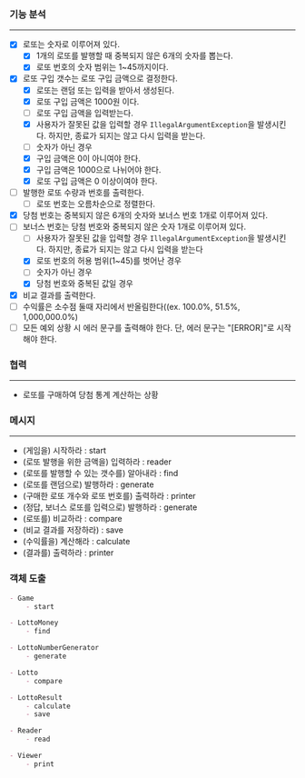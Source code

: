 ### 기능 분석

---

- [x] 로또는 숫자로 이루어져 있다.
    - [x]  1개의 로또를 발행할 때 중복되지 않은 6개의 숫자를 뽑는다.
    - [x] 로또 번호의 숫자 범위는 1~45까지이다.
- [x] 로또 구입 갯수는 로또 구입 금액으로 결정한다.
    - [x] 로또는 랜덤 또는 입력을 받아서 생성된다.
    - [x] 로또 구입 금액은 1000원 이다.
    - [ ] 로또 구입 금액을 입력받는다.
    - [x] 사용자가 잘못된 값을 입력할 경우 `IllegalArgumentException`을 발생시킨다. 하지만, 종료가 되지는 않고 다시 입력을 받는다.
    - [ ] 숫자가 아닌 경우
    - [x] 구입 금액은 0이 아니여야 한다.
    - [x] 구입 금액은 1000으로 나뉘어야 한다.
    - [x] 로또 구입 금액은 0 이상이여야 한다.
- [ ] 발행한 로또 수량과 번호를 출력한다.
    - [ ] 로또 번호는 오름차순으로 정렬한다.
- [x] 당첨 번호는 중복되지 않은 6개의 숫자와 보너스 번호 1개로 이루어져 있다.
- [ ] 보너스 번호는 당첨 번호와 중복되지 않은 숫자 1개로 이루어져 있다.
    - [ ] 사용자가 잘못된 값을 입력할 경우 `IllegalArgumentException`을 발생시킨다. 하지만, 종료가 되지는 않고 다시 입력을 받는다
    - [x] 로또 번호의 허용 범위(1~45)를 벗어난 경우
    - [ ] 숫자가 아닌 경우
    - [x] 당첨 번호와 중복된 값일 경우
- [x] 비교 결과를 출력한다.
- [ ] 수익률은 소수점 둘때 자리에서 반올림한다((ex. 100.0%, 51.5%, 1,000,000.0%)
- [ ] 모든 예외 상황 시 에러 문구를 출력해야 한다. 단, 에러 문구는 "[ERROR]"로 시작해야 한다.

### 협력

---

- 로또를 구매하여 당첨 통계 계산하는 상황

### 메시지

---

- (게임을) 시작하라 : start
- (로또 발행을 위한 금액을) 입력하라 : reader
- (로또를 발행할 수 있는 갯수를) 알아내라 : find
- (로또를 랜덤으로) 발행하라 : generate
- (구매한 로또 개수와 로또 번호를) 출력하라 : printer
- (정답, 보너스 로또를 입력으로) 발행하라 : generate
- (로또를) 비교하라 : compare
- (비교 결과를 저장하라) : save
- (수익률을) 계산해라 : calculate
- (결과를) 출력하라 : printer

### 객체 도출

```markdown
- Game
    - start

- LottoMoney
    - find

- LottoNumberGenerator
    - generate

- Lotto
    - compare

- LottoResult
    - calculate
    - save

- Reader
    - read

- Viewer
    - print
```